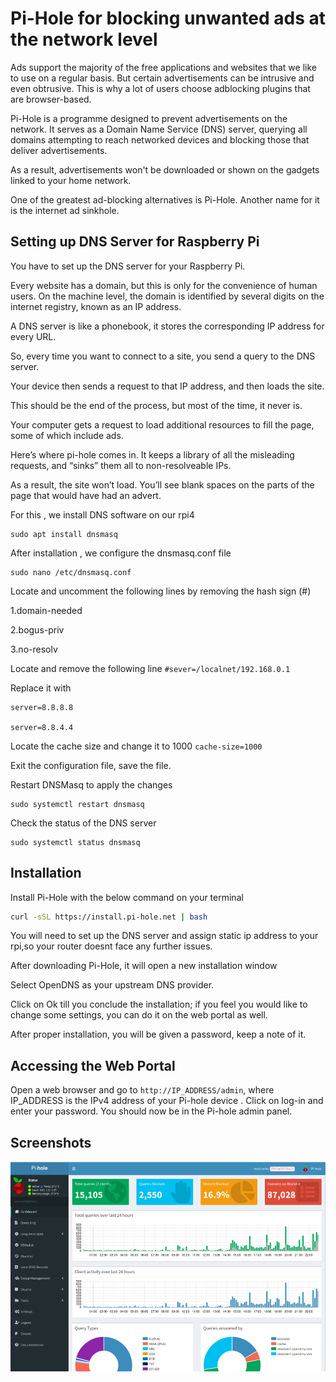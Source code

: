 
# Pi-Hole for blocking unwanted ads at the network level 

Ads support the majority of the free applications and websites that we like to use on a regular basis. But certain advertisements can be intrusive and even obtrusive. This is why a lot of users choose adblocking plugins that are browser-based.

Pi-Hole is a programme designed to prevent advertisements on the network. It serves as a Domain Name Service (DNS) server, querying all domains attempting to reach networked devices and blocking those that deliver advertisements.

As a result, advertisements won't be downloaded or shown on the gadgets linked to your home network.

One of the greatest ad-blocking alternatives is Pi-Hole. Another name for it is the internet ad sinkhole.




## Setting up DNS Server for Raspberry Pi

You have to set up the DNS server for your Raspberry Pi. 

Every website has a domain, but this is only for the convenience of human users. On the machine level, the domain is identified by several digits on the internet registry, known as an IP address.

A DNS server is like a phonebook, it stores the corresponding IP address for every URL.

So, every time you want to connect to a site, you send a query to the DNS server.

Your device then sends a request to that IP address, and then loads the site.

This should be the end of the process, but most of the time, it never is.

Your computer gets a request to load additional resources to fill the page, some of which include ads.

Here’s where pi-hole comes in. It keeps a library of all the misleading requests, and “sinks” them all to non-resolveable IPs.

As a result, the site won’t load. You’ll see blank spaces on the parts of the page that would have had an advert.

For this , we install DNS software on our rpi4
```
sudo apt install dnsmasq
```
After installation , we configure the  dnsmasq.conf file
```
sudo nano /etc/dnsmasq.conf
```
Locate and uncomment the following lines by removing the hash sign (#)

1.domain-needed 

2.bogus-priv

3.no-resolv

Locate and remove the following line
```#sever=/localnet/192.168.0.1```

Replace it with 
```
server=8.8.8.8

server=8.8.4.4 
```


Locate the cache size and change it to 1000
``` cache-size=1000 ```

Exit the configuration file, save the file.

Restart DNSMasq to apply the changes
```
sudo systemctl restart dnsmasq
```
Check the status of the DNS server
```
sudo systemctl status dnsmasq
```


## Installation

Install Pi-Hole with the below command on your terminal

```bash
curl -sSL https://install.pi-hole.net | bash
```
You will need to set up the DNS server and assign static ip address to your rpi,so your router doesnt face any further issues.


After downloading Pi-Hole, it will open a new installation window

Select OpenDNS as your upstream DNS provider.

Click on Ok till you conclude the installation; if you feel you would like to change some settings, you can do it on the web portal as well.

After proper installation, you will be given a password, keep a note of it.





## Accessing the Web Portal 
Open a web browser and go to ```http://IP_ADDRESS/admin```, where IP_ADDRESS is the IPv4 address of your Pi-hole device . Click on log-in and enter your password. You should now be in the Pi-hole admin panel.


## Screenshots

![Pi-Hole Admin Web Portal](https://github.com/rebek-007/pihole/blob/master/webportal.png)

